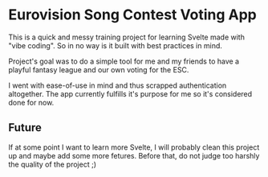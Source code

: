 # Eurovision Song Contest Voting App

This is a quick and messy training project for learning Svelte made with "vibe coding". So in no way is it built with best practices in mind.

Project's goal was to do a simple tool for me and my friends to have a playful fantasy league and our own voting for the ESC.

I went with ease-of-use in mind and thus scrapped authentication altogether. The app currently fulfills it's purpose for me so it's considered done for now.

## Future

If at some point I want to learn more Svelte, I will probably clean this project up and maybe add some more fetures. Before that, do not judge too harshly the quality of the project ;)

